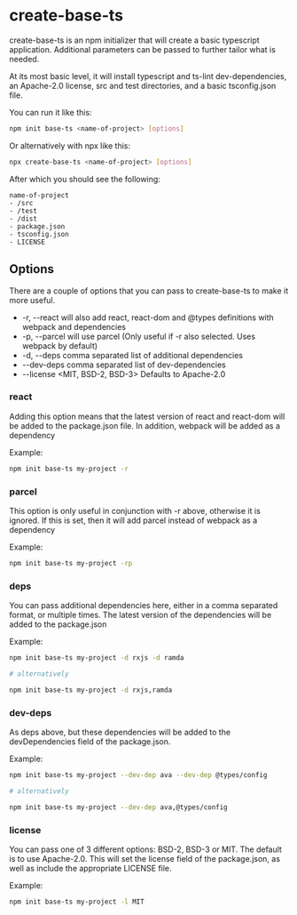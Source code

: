 # create-base-ts

create-base-ts is an npm initializer that will create a basic typescript application.  Additional
parameters can be passed to further tailor what is needed.

At its most basic level, it will install typescript and ts-lint dev-dependencies, an Apache-2.0
license, src and test directories, and a basic tsconfig.json file.

You can run it like this:

```bash
npm init base-ts <name-of-project> [options]
```

Or alternatively with npx like this:

```bash
npx create-base-ts <name-of-project> [options]
```

After which you should see the following:

```
name-of-project
- /src
- /test
- /dist
- package.json
- tsconfig.json
- LICENSE
```

## Options

There are a couple of options that you can pass to create-base-ts to make it more useful.

- -r, --react will also add react, react-dom and @types definitions with webpack and dependencies
- -p, --parcel will use parcel (Only useful if -r also selected.  Uses webpack by default)
- -d, --deps comma separated list of additional dependencies
- --dev-deps comma separated list of dev-dependencies
- --license <MIT, BSD-2, BSD-3> Defaults to Apache-2.0

### react

Adding this option means that the latest version of react and react-dom will be added to the package.json file.
In addition, webpack will be added as a dependency

Example:

```bash
npm init base-ts my-project -r
```

### parcel

This option is only useful in conjunction with -r above, otherwise it is ignored.  If this is set, then
it will add parcel instead of webpack as a dependency

Example:

```bash
npm init base-ts my-project -rp
```

### deps

You can pass additional dependencies here, either in a comma separated format, or multiple times.  The latest
version of the dependencies will be added to the package.json

Example:

```bash
npm init base-ts my-project -d rxjs -d ramda

# alternatively

npm init base-ts my-project -d rxjs,ramda
```

### dev-deps

As deps above, but these dependencies will be added to the devDependencies field of the package.json.

Example:

```bash
npm init base-ts my-project --dev-dep ava --dev-dep @types/config

# alternatively

npm init base-ts my-project --dev-dep ava,@types/config
```

### license

You can pass one of 3 different options: BSD-2, BSD-3 or MIT.  The default is to use Apache-2.0.  This will
set the license field of the package.json, as well as include the appropriate LICENSE file.

Example:

```bash
npm init base-ts my-project -l MIT
```